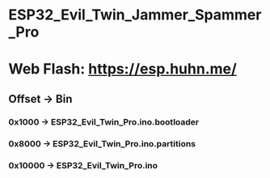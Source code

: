 # ESP32_Evil_Twin_Jammer_Spammer_Pro
# Web Flash: https://esp.huhn.me/
## Offset 	-> 	Bin
### 0x1000 	-> 	ESP32_Evil_Twin_Pro.ino.bootloader
### 0x8000 	-> 	ESP32_Evil_Twin_Pro.ino.partitions
### 0x10000 -> 	ESP32_Evil_Twin_Pro.ino
